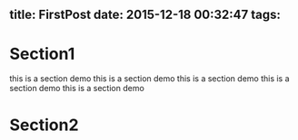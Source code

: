 title: FirstPost
date: 2015-12-18 00:32:47
tags:
---

# Section1  
this is a section demo
this is a section demo
this is a section demo
this is a section demo
this is a section demo
# Section2
